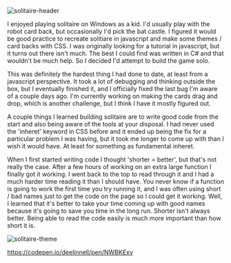 ![solitaire-header](https://user-images.githubusercontent.com/61264144/212759348-949ffcd2-3340-4904-b272-5c135906e98c.png)

I enjoyed playing solitaire on Windows as a kid. I'd usually play with the robot card back, but occasionally I'd pick the bat castle. I figured it would be good practice to recreate solitiare in javascript and make some themes / card backs with CSS. I was originally looking for a tutorial in javascript, but it turns out there isn't much. The best I could find was written in C# and that wouldn't be much help. So I decided I'd attempt to build the game solo.

This was definitely the hardest thing I had done to date, at least from a javascript perspective. It took a lot of debugging and thinking outside the box, but I eventually finished it, and I officially fixed the last bug I'm aware of a couple days ago. I'm currently working on making the cards drag and drop, which is another challenge, but I think I have it mostly figured out.

A couple things I learned building solitaire are to write good code from the start and also being aware of the tools at your disposal. I had never used the 'inheret' keyword in CSS before and it ended up being the fix for a particular problem I was having, but it took me longer to come up with than I wish it would have. At least for something as fundamental inheret.

When I first started writing code I thought 'shorter = better', but that's not really the case. After a few hours of working on an extra large function I finally got it working. I went back to the top to read through it and I had a much harder time reading it than I should have. You never know if a function is going to work the first time you try running it, and I was often using short / bad names just to get the code on the page so I could get it working. Well, I learned that it's better to take your time coming up with good names because it's going to save you time in the long run. Shorter isn't always better. Being able to read the code easily is much more important than how short it is.

![solitaire-theme](https://user-images.githubusercontent.com/61264144/211422802-9d1ba8f7-7958-43e5-95ff-48b3ad60ac2a.png)

https://codepen.io/deelinnell/pen/NWBKExv
